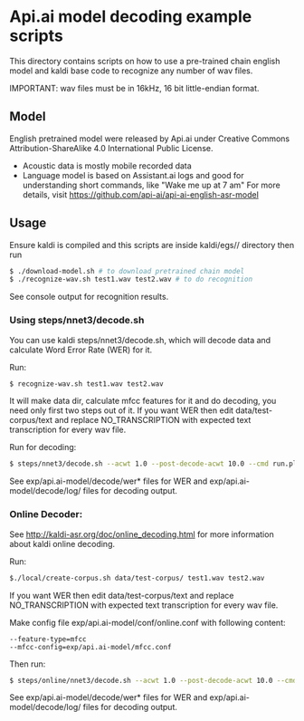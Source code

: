 # Api.ai model decoding example scripts
This directory contains scripts on how to use a pre-trained chain english model and kaldi base code to recognize any number of wav files.

IMPORTANT: wav files must be in 16kHz, 16 bit little-endian format.

## Model
English pretrained model were released by Api.ai under Creative Commons Attribution-ShareAlike 4.0 International Public License. 
- Acoustic data is mostly mobile recorded data
- Language model is based on Assistant.ai logs and good for understanding short commands, like "Wake me up at 7 am"
For more details, visit https://github.com/api-ai/api-ai-english-asr-model

## Usage
Ensure kaldi is compiled and this scripts are inside kaldi/egs/<subfolder>/ directory then run
```sh
$ ./download-model.sh # to download pretrained chain model
$ ./recognize-wav.sh test1.wav test2.wav # to do recognition
```
See console output for recognition results.

### Using steps/nnet3/decode.sh
You can use kaldi steps/nnet3/decode.sh, which will decode data and calculate Word Error Rate (WER) for it.

Run:
```sh
$ recognize-wav.sh test1.wav test2.wav
```
It will make data dir, calculate mfcc features for it and do decoding, you need only first two steps out of it. If you want WER then edit data/test-corpus/text and replace NO_TRANSCRIPTION with expected text transcription for every wav file. 

Run for decoding:
```sh
$ steps/nnet3/decode.sh --acwt 1.0 --post-decode-acwt 10.0 --cmd run.pl --nj 1 exp/api.ai-model/ data/test-corpus/ exp/api.ai-model/decode/
```
See exp/api.ai-model/decode/wer* files for WER and exp/api.ai-model/decode/log/ files for decoding output.

### Online Decoder:
See http://kaldi-asr.org/doc/online_decoding.html for more information about kaldi online decoding.

Run:
```sh
$./local/create-corpus.sh data/test-corpus/ test1.wav test2.wav
```
If you want WER then edit data/test-corpus/text and replace NO_TRANSCRIPTION with expected text transcription for every wav file.

Make config file exp/api.ai-model/conf/online.conf with following content:
```
--feature-type=mfcc
--mfcc-config=exp/api.ai-model/mfcc.conf
```
Then run:
```sh
$ steps/online/nnet3/decode.sh --acwt 1.0 --post-decode-acwt 10.0 --cmd run.pl --nj 1 exp/api.ai-model/ data/test-corpus/ exp/api.ai-model/decode/
```
See exp/api.ai-model/decode/wer* files for WER and exp/api.ai-model/decode/log/ files for decoding output.
